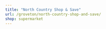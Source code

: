 ```yaml
---
title: "North Country Shop & Save"
url: /groveton/north-country-shop-and-save/
shop: supermarket
---
```

